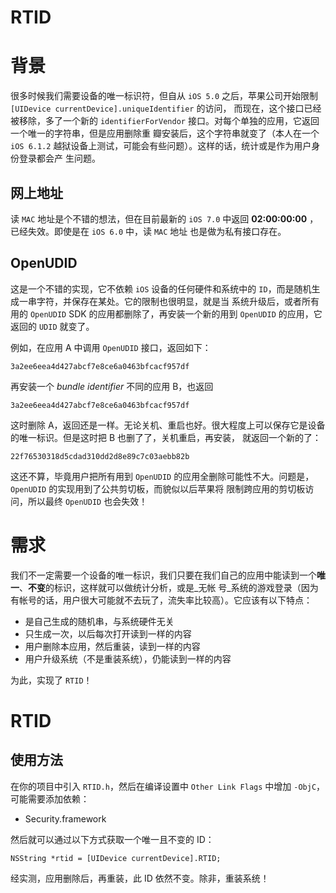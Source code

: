RTID
====

# 背景
很多时候我们需要设备的唯一标识符，但自从 `iOS 5.0` 之后，苹果公司开始限制 `[UIDevice currentDevice].uniqueIdentifier` 的访问，
而现在，这个接口已经被移除，多了一个新的 `identifierForVendor` 接口。对每个单独的应用，它返回一个唯一的字符串，但是应用删除重
瓣安装后，这个字符串就变了（本人在一个 `iOS 6.1.2` 越狱设备上测试，可能会有些问题）。这样的话，统计或是作为用户身份登录都会产
生问题。

## 网上地址
读 `MAC` 地址是个不错的想法，但在目前最新的 `iOS 7.0` 中返回 **02:00:00:00** ，已经失效。即使是在 `iOS 6.0` 中，读 `MAC` 地址
也是做为私有接口存在。

## OpenUDID
这是一个不错的实现，它不依赖 `iOS` 设备的任何硬件和系统中的 `ID`，而是随机生成一串字符，并保存在某处。它的限制也很明显，就是当
系统升级后，或者所有用的 `OpenUDID` SDK 的应用都删除了，再安装一个新的用到 `OpenUDID` 的应用，它返回的 `UDID` 就变了。

例如，在应用 A 中调用 `OpenUDID` 接口，返回如下：

    3a2ee6eea4d427abcf7e8ce6a0463bfcacf957df
    
再安装一个 _bundle identifier_ 不同的应用 B，也返回

    3a2ee6eea4d427abcf7e8ce6a0463bfcacf957df
    
这时删除 A，返回还是一样。无论关机、重启也好。很大程度上可以保存它是设备的唯一标识。但是这时把 B 也删了了，关机重启，再安装，
就返回一个新的了：

    22f76530318d5cdad310dd2d8e89c7c03aebb82b
    
这还不算，毕竟用户把所有用到 `OpenUDID` 的应用全删除可能性不大。问题是，`OpenUDID` 的实现用到了公共剪切板，而貌似以后苹果将
限制跨应用的剪切板访问，所以最终 `OpenUDID` 也会失效！

# 需求
我们不一定需要一个设备的唯一标识，我们只要在我们自己的应用中能读到一个**唯一**、**不变**的标识，这样就可以做统计分析，或是_无帐
号_系统的游戏登录（因为有帐号的话，用户很大可能就不去玩了，流失率比较高）。它应该有以下特点：

* 是自己生成的随机串，与系统硬件无关
* 只生成一次，以后每次打开读到一样的内容
* 用户删除本应用，然后重装，读到一样的内容
* 用户升级系统（不是重装系统），仍能读到一样的内容

为此，实现了 `RTID`！

# RTID
## 使用方法
在你的项目中引入 `RTID.h`，然后在编译设置中 `Other Link Flags` 中增加 `-ObjC`，可能需要添加依赖：

* Security.framework

然后就可以通过以下方式获取一个唯一且不变的 ID：

    NSString *rtid = [UIDevice currentDevice].RTID;
    
经实测，应用删除后，再重装，此 ID 依然不变。除非，重装系统！

